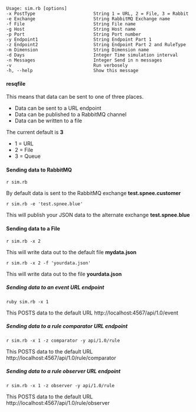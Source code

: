 

```
Usage: sim.rb [options]
-x PostType                      String 1 = URL, 2 = File, 3 = Rabbit
-e Exchange                      String RabbitMQ Exchange name
-f File                          String File name
-g Host                          String Host name
-p Port                          String Port number
-y Endpoint1                     String Endpoint Part 1
-z Endpoint2                     String Endpoint Part 2 and RuleType
-m Dimension                     String Dimension name
-d Days                          Integer Time simulation interval
-n Messages                      Integer Send in n messages
-v                               Run verbosely
-h, --help                       Show this message
```

#### resqfile

This means that data can be sent to one of three places.

* Data can be sent to a URL endpoint
* Data can be published to a RabbitMQ channel
* Data can be written to a file

The current default is **3**

* 1 = URL
* 2 = File
* 3 = Queue

#### Sending data to RabbitMQ

```
r sim.rb
```

By default data is sent to the RabbitMQ exchange **test.spnee.customer**

```
r sim.rb -e 'test.spnee.blue'
```

This will publish your JSON data to the alternate exchange **test.spnee.blue**

#### Sending data to a File

```
r sim.rb -x 2
```

This will write data out to the default file **mydata.json**

```
r sim.rb -x 2 -f 'yourdata.json'
```

This will write data out to the file **yourdata.json**

##### Sending data to an event URL endpoint

```
ruby sim.rb -x 1
```

This POSTS data to the default URL http://localhost:4567/api/1.0/event

##### Sending data to a rule comparator URL endpoint

```
r sim.rb -x 1 -z comparator -y api/1.0/rule
```

This POSTS data to the default URL http://localhost:4567/api/1.0/rule/comparator

##### Sending data to a rule observer URL endpoint

```
r sim.rb -x 1 -z observer -y api/1.0/rule
```

This POSTS data to the default URL http://localhost:4567/api/1.0/rule/observer
